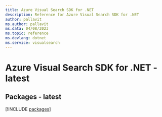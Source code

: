 ```yaml
---
title: Azure Visual Search SDK for .NET
description: Reference for Azure Visual Search SDK for .NET
author: pallavit
ms.author: pallavit
ms.data: 04/08/2023
ms.topic: reference
ms.devlang: dotnet
ms.service: visualsearch
---
```

# Azure Visual Search SDK for .NET - latest
## Packages - latest
[!INCLUDE [packages](visual-search-index.md)]